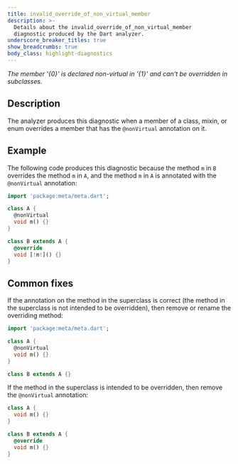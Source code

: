 ```yaml
---
title: invalid_override_of_non_virtual_member
description: >-
  Details about the invalid_override_of_non_virtual_member
  diagnostic produced by the Dart analyzer.
underscore_breaker_titles: true
show_breadcrumbs: true
body_class: highlight-diagnostics
---
```


_The member '{0}' is declared non-virtual in '{1}' and can't be overridden in
subclasses._

## Description

The analyzer produces this diagnostic when a member of a class, mixin, or
enum overrides a member that has the `@nonVirtual` annotation on it.

## Example

The following code produces this diagnostic because the method `m` in `B`
overrides the method `m` in `A`, and the method `m` in `A` is annotated
with the `@nonVirtual` annotation:

```dart
import 'package:meta/meta.dart';

class A {
  @nonVirtual
  void m() {}
}

class B extends A {
  @override
  void [!m!]() {}
}
```

## Common fixes

If the annotation on the method in the superclass is correct (the method
in the superclass is not intended to be overridden), then remove or rename
the overriding method:

```dart
import 'package:meta/meta.dart';

class A {
  @nonVirtual
  void m() {}
}

class B extends A {}
```

If the method in the superclass is intended to be overridden, then remove
the `@nonVirtual` annotation:

```dart
class A {
  void m() {}
}

class B extends A {
  @override
  void m() {}
}
```
